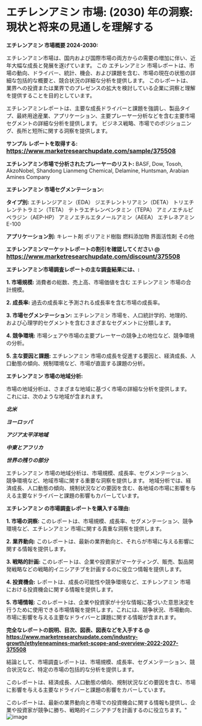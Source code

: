# エチレンアミン 市場: (2030) 年の洞察: 現状と将来の見通しを理解する

<strong>エチレンアミン 市場概要 2024-2030:</strong>

エチレンアミン市場は、国内および国際市場の両方からの需要の増加に伴い、近年大幅な成長と発展を遂げています。 この エチレンアミン 市場レポートは、市場の動向、ドライバー、統計、機会、および課題を含む、市場の現在の状態の詳細な包括的な概要と、競合状況の詳細な分析を提供します。 このレポートは、業界への投資または業界でのプレゼンスの拡大を検討している企業に洞察と理解を提供することを目的としています。

エチレンアミンレポートは、主要な成長ドライバーと課題を強調し、製品タイプ、最終用途産業、アプリケーション、主要プレーヤー分析などを含む主要市場セグメントの詳細な分析を提供します。 ビジネス戦略、市場でのポジショニング、長所と短所に関する洞察を提供します。



<strong>サンプル レポートを取得する: <a href=https://www.marketresearchupdate.com/sample/375508><font size=3 color=#0000ff>https://www.marketresearchupdate.com/sample/375508</font></a></strong>



<strong>エチレンアミン市場で分析されたプレーヤーのリスト:</strong>
BASF, Dow, Tosoh, AkzoNobel, Shandong Lianmeng Chemical, Delamine, Huntsman, Arabian Amines Company



<strong>エチレンアミン 市場セグメンテーション:</strong>



<strong>タイプ別:</strong>
エチレンジアミン（EDA）
ジエチレントリアミン（DETA）
トリエチレンテトラミン（TETA）
テトラエチレンペンタミン（TEPA）
アミノエチルピペラジン（AEP-HP）
アミノエチルエタノールアミン（AEEA）
エチレネアミンE-100



<strong>アプリケーション別:</strong>
キレート剤
ポリアミド樹脂
燃料添加物
界面活性剤
その他



<strong>エチレンアミンマーケットレポートの割引を確認してください @ <a href=https://www.marketresearchupdate.com/discount/375508><font size=3 color=#0000ff>https://www.marketresearchupdate.com/discount/375508</font></a></strong>



<strong>エチレンアミン市場調査レポートの主な調査結果には、:</strong>



<strong>1. 市場規模:</strong> 消費者の総数、売上高、市場価値を含む エチレンアミン 市場の合計規模。



<strong>2. 成長率:</strong> 過去の成長率と予測される成長率を含む市場の成長率。



<strong>3. 市場セグメンテーション:</strong> エチレンアミン 市場を、人口統計学的、地理的、および心理学的セグメントを含むさまざまなセグメントに分類します。



<strong>4. 競争環境:</strong> 市場シェアや市場の主要プレーヤーの競争上の地位など、競争環境の分析。



<strong>5. 主な要因と課題:</strong> エチレンアミン 市場の成長を促進する要因と、経済成長、人口動態の傾向、規制環境など、市場が直面する課題の分析。



<strong>エチレンアミン 市場の地域分析:</strong>

市場の地域分析は、さまざまな地域に基づく市場の詳細な分析を提供します。 これには、次のような地域が含まれます。

<em>

<strong>北米</strong></em>
<em>

<strong>ヨーロッパ</strong></em>
<em>

<strong>アジア太平洋地域</strong></em>
<em>

<strong>中東とアフリカ</strong></em>
<em>

<strong>世界の残りの部分</strong></em>

エチレンアミン 市場の地域分析は、市場規模、成長率、セグメンテーション、競争環境など、地域市場に関する重要な洞察を提供します。 地域分析では、経済成長、人口動態の傾向、規制状況などの要因を含む、各地域の市場に影響を与える主要なドライバーと課題の影響もカバーしています。



<strong>エチレンアミン の市場調査レポートを購入する理由:</strong>



<strong>1. 市場の洞察:</strong> このレポートは、市場規模、成長率、セグメンテーション、競争環境など、エチレンアミン 市場に関する貴重な洞察を提供します。



<strong>2. 業界動向:</strong> このレポートは、最新の業界動向と、それらが市場に与える影響に関する情報を提供します。



<strong>3. 戦略的計画:</strong> このレポートは、企業や投資家がマーケティング、販売、製品開発戦略などの戦略的イニシアチブを計画するのに役立つ情報を提供します。



<strong>4. 投資機会:</strong> レポートは、成長の可能性や競争環境など、エチレンアミン 市場における投資機会に関する情報を提供します。



<strong>5. 市場情報:</strong> このレポートは、企業や投資家が十分な情報に基づいた意思決定を行うために使用できる市場情報を提供します。これには、競争状況、市場動向、市場に影響を与える主要なドライバーと課題に関する情報が含まれます。



<strong><b>完全なレポートの説明、目次、図表、図表などを入手する @ <a href=https://www.marketresearchupdate.com/industry-growth/ethyleneamines-market-scope-and-overview-2022-2027-375508>https://www.marketresearchupdate.com/industry-growth/ethyleneamines-market-scope-and-overview-2022-2027-375508</a></b></strong>

結論として、市場調査レポートは、市場規模、成長率、セグメンテーション、競合状況など、特定の市場の包括的な分析を提供します。

このレポートは、経済成長、人口動態の傾向、規制状況などの要因を含む、市場に影響を与える主要なドライバーと課題の影響をカバーしています。

このレポートは、最新の業界動向と市場での投資機会に関する情報も提供し、企業や投資家が競争に勝ち、戦略的イニシアチブを計画するのに役立ちます。"
![image](https://github.com/renukap7961/renukap7961/assets/163852544/09863330-4ad0-420d-8e57-7cdff0d5eacb)
